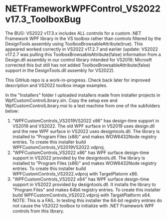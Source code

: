 # NETFrameworkWPFControl_VS2022v17.3_ToolboxBug
The BUG: VS2022 v17.3.x includes ALL controls for a custom .NET Framework WPF library in the VS toolbox rather than controls filtered by the DesignTools assembly using ToolboxBrowsableAttribute(true). This appeared worked correctly in VS2022 v17.2.7 and earlier (update: VS2022 v17.2.7 was pulling this ToolboxBrowsableAttribute(false) information from a Design.dll assembly in our control library intended for VS2019; Microsft corrected this but still has not added ToolboxBrowsableAttribute(false) support in the DesignTools.dll assembly for VS2022).

This GitHub repo is a work-in-progress. Check back later for improved description and VS2022 toolbox image examples.

In the "Installers" folder I uploaded installers made from installer projects in WpfCustomControlLibrary.sln. Copy the setup.exe and WpfCustomControlLibrary.msi to a test machine from one of the subfolders below:
1. "WPFCustomControls_VS2019VS2022 x86" has design-time support in VS2019 and VS2022. The old WPF surface in VS2019 uses design.dll and the new WPF surface in VS2022 uses designtools.dll. The library is installed to "Program Files (x86)" and makes WOW6432Node registry entries. To create this installer build WPFCustomControls_VS2019VS2022.vdproj.
2. "WPFCustomControls_VS2022 x86" has WPF surface design-time support in VS2022 provided by the designtools.dll. The library is installed to "Program Files (x86)" and makes WOW6432Node registry entries. To create this installer build WPFCustomControls_VS2022.vdproj with TargetPlatorm x86.
3. "WPFCustomControls_VS2022 x64" has WPF surface design-time support in VS2022 provided by designtools.dll. It installs the library to "Program Files" and makes 64bit registry entries. To create this installer build WPFCustomControls_VS2022.vdproj with TargetPlatform x64. NOTE: This is a FAIL. In testing this installer the 64-bit registry entries do not cause the VS2022 toolbox to initialize with  .NET Framework WPF controls from this library.




